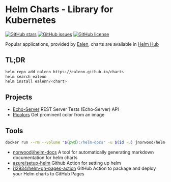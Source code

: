 # Helm Charts - Library for Kubernetes

[![GitHub stars](https://img.shields.io/github/stars/Ealenn/charts?style=for-the-badge)](https://github.com/Ealenn/Echo-Server/stargazers)
[![GitHub issues](https://img.shields.io/github/issues/Ealenn/charts?style=for-the-badge)](https://github.com/Ealenn/Echo-Server/issues)
[![GitHub license](https://img.shields.io/github/license/Ealenn/charts?style=for-the-badge)](https://github.com/Ealenn/Echo-Server)

Popular applications, provided by [Ealen](https://github.com/Ealenn), charts are available in [Helm Hub](https://hub.helm.sh)

## TL;DR

```bash
helm repo add ealenn https://ealenn.github.io/charts
helm search ealenn
helm install ealenn/<chart>
```

## Projects

- [Echo-Server](https://hub.helm.sh/charts/ealenn/echo-server) REST Server Tests (Echo-Server) API
- [Picolors](https://hub.helm.sh/charts/ealenn/picolors) Get prominent color from an image

## Tools

```bash
docker run --rm --volume "$(pwd):/helm-docs" -u $(id -u) jnorwood/helm-docs:latest
```

- [norwoodj/helm-docs](https://github.com/norwoodj/helm-docs) A tool for automatically generating markdown documentation for helm charts
- [azure/setup-helm](https://github.com/Azure/setup-helm) Github Action for setting up helm
- [j12934/helm-gh-pages-action](https://github.com/J12934/helm-gh-pages-action) GitHub Action to package and deploy your Helm charts to GitHub Pages

